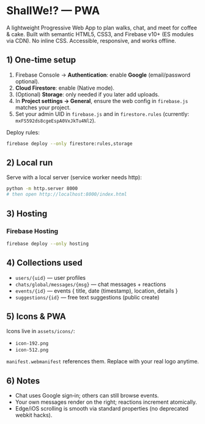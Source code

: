 # ShallWe!? — PWA

A lightweight Progressive Web App to plan walks, chat, and meet for coffee & cake. Built with semantic HTML5, CSS3, and Firebase v10+ (ES modules via CDN). No inline CSS. Accessible, responsive, and works offline.

## 1) One‑time setup

1. Firebase Console → **Authentication**: enable **Google** (email/password optional).
2. **Cloud Firestore**: enable (Native mode).
3. (Optional) **Storage**: only needed if you later add uploads.
4. In **Project settings → General**, ensure the web config in `firebase.js` matches your project.
5. Set your admin UID in `firebase.js` and in `firestore.rules` (currently: `mxFS592ds8cgeEspA0VxJkTu4Nl2`).

Deploy rules:
```bash
firebase deploy --only firestore:rules,storage
```

## 2) Local run
Serve with a local server (service worker needs http):
```bash
python -m http.server 8000
# then open http://localhost:8000/index.html
```

## 3) Hosting
### Firebase Hosting
```bash
firebase deploy --only hosting
```

## 4) Collections used
- `users/{uid}` — user profiles
- `chats/global/messages/{msg}` — chat messages + reactions
- `events/{id}` — events { title, date (timestamp), location, details }
- `suggestions/{id}` — free text suggestions (public create)

## 5) Icons & PWA
Icons live in `assets/icons/`:
- `icon-192.png`
- `icon-512.png`

`manifest.webmanifest` references them. Replace with your real logo anytime.

## 6) Notes
- Chat uses Google sign‑in; others can still browse events.
- Your own messages render on the right; reactions increment atomically.
- Edge/iOS scrolling is smooth via standard properties (no deprecated webkit hacks).
